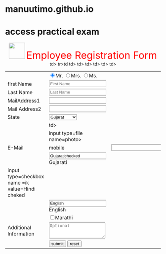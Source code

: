 # manuutimo.github.io
<p><h1> <b></b>access practical exam</b></h1></p>
<p>
  <body> 
  <center>
  <img src="employee_icon.png"height=52 width=52>
  <font size="+3"color=red>Employee Registration Form</font>
  <form method=post action="prac.html">
    <table>
      <tr>
        <td>
          <td><input type=radio name=initial checked>Mr.
          <input type=radio name=initial>Mrs.
          <input type=radio name=initial>Ms.</td>
      </tr><tr>
        <td>first Name</td>
    <td><input type=text name=fn placeholder="First Name"></td>
      </tr><tr>
        <td>Last Name </td>
        <td><input type=text name=In placeholder="Last Name"></td>
      </tr><tr>
        <td>MailAddress1</td>
        <td><input type=text name=add1></td>
      </tr><tr>
        <td>Mail Address2<?td>
        <td><input type=text name=add2></td>td>
      </tr>tr><tr>
        <td>State</td>td
        <td><select name=state>
          <option value="Gujarat">Gujarat
            <option value="Maharastra">Maharastra
              <option value="Karnataka">Karnataka
                <option value="Deihi">Delhi
        </select>
        </td>
      </tr><tr>
      <td><zip/td>
      <td><imput type=nexttext name=zp></imput>td>
      </td></tr>
      <td><upload</</td>
      <td>input type=file name=photo></td>td>
      <tr></tr>
        <td>E-Mail</td>td>
      <td>mobile</td>
      <td><input type=text name=mobplaceholder="+91</td>
      </tr><tr></tr>
        <td><languages known</td>
          <td><input type=check box name=IK value=Gujaratichecked>Gujarati</td>td>
      </tr></td>
          <td>input type=checkbox name =ik value=Hindi 
        cheked<Hindi</td
        </tr><tr>
          <td></td>
          <td><input type=chekbox name=ik value=English
           cheked>English</td>
        </tr><tr>
          <td></td>
          <td><input type=checkbox na me Ik value=Marathi>Marathi</td>td>
        </tr><tr>
          <td>Additional Information</td>
        <td><textarea name=add rows=3 cols=20 placeholder="Optional"
              Wrap></textarea></td>td>
        </tr><tr>
          <td></td>
          <td><input type=submit value=submit>&nbsp;<input type=reset
          value=reset></td>td>
        </table>
        </form>
        </body>

